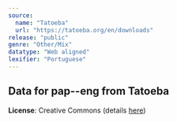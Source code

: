 ```yaml
---
source:
  name: "Tatoeba"
  url: "https://tatoeba.org/en/downloads"
release: "public"
genre: "Other/Mix"
datatype: "Web aligned"
lexifier: "Portuguese"
---
```


## Data for pap--eng from Tatoeba

**License**: Creative Commons (details [here](https://tatoeba.org/en/terms_of_use#section-6))
